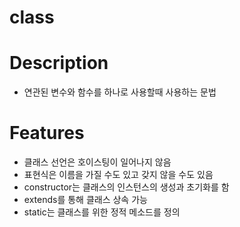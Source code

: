 # class

# Description
- 연관된 변수와 함수를 하나로 사용할때 사용하는 문법

# Features
- 클래스 선언은 호이스팅이 일어나지 않음
- 표현식은 이름을 가질 수도 있고 갖지 않을 수도 있음
- constructor는 클래스의 인스턴스의 생성과 초기화를 함
- extends를 통해 클래스 상속 가능
- static는 클래스를 위한 정적 메소드를 정의